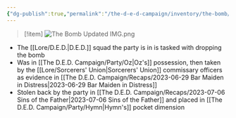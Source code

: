 ```yaml
---
{"dg-publish":true,"permalink":"/the-d-e-d-campaign/inventory/the-bomb/","created":"","updated":""}
---
```



>[!item]
>![The Bomb Updated IMG.png](/img/user/z_Assets/The%20Bomb%20Updated%20IMG.png)

- The [[Lore/D.E.D.\|D.E.D.]] squad the party is in is tasked with dropping the bomb 
- Was in [[The D.E.D. Campaign/Party/Oz\|Oz's]] possession, then taken by the [[Lore/Sorcerers' Union\|Sorcerers' Union]] commissary officers as evidence in [[The D.E.D. Campaign/Recaps/2023-06-29 Bar Maiden in Distress\|2023-06-29 Bar Maiden in Distress]]
- Stolen back by the party in [[The D.E.D. Campaign/Recaps/2023-07-06 Sins of the Father\|2023-07-06 Sins of the Father]] and placed in [[The D.E.D. Campaign/Party/Hymn\|Hymn's]] pocket dimension 